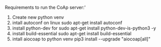 Requirements to run the CoAp server:'

1. Create new python venv
2. intall autoconf on linux 
sudo apt-get install autoconf
3. install python-dev for 
sudo apt-get install python-dev-is-python3 -y
4. install build-essential
sudo apt-get install build-essential
5. intall aiocoap to python venv
pip3 install --upgrade "aiocoap[all]"